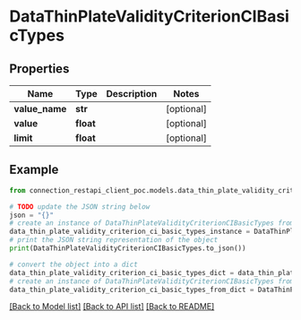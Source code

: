 # DataThinPlateValidityCriterionCIBasicTypes


## Properties

Name | Type | Description | Notes
------------ | ------------- | ------------- | -------------
**value_name** | **str** |  | [optional] 
**value** | **float** |  | [optional] 
**limit** | **float** |  | [optional] 

## Example

```python
from connection_restapi_client_poc.models.data_thin_plate_validity_criterion_ci_basic_types import DataThinPlateValidityCriterionCIBasicTypes

# TODO update the JSON string below
json = "{}"
# create an instance of DataThinPlateValidityCriterionCIBasicTypes from a JSON string
data_thin_plate_validity_criterion_ci_basic_types_instance = DataThinPlateValidityCriterionCIBasicTypes.from_json(json)
# print the JSON string representation of the object
print(DataThinPlateValidityCriterionCIBasicTypes.to_json())

# convert the object into a dict
data_thin_plate_validity_criterion_ci_basic_types_dict = data_thin_plate_validity_criterion_ci_basic_types_instance.to_dict()
# create an instance of DataThinPlateValidityCriterionCIBasicTypes from a dict
data_thin_plate_validity_criterion_ci_basic_types_from_dict = DataThinPlateValidityCriterionCIBasicTypes.from_dict(data_thin_plate_validity_criterion_ci_basic_types_dict)
```
[[Back to Model list]](../README.md#documentation-for-models) [[Back to API list]](../README.md#documentation-for-api-endpoints) [[Back to README]](../README.md)


